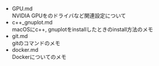 * GPU.md \
  NVIDIA GPUをのドライバなど関連設定について
* c++\_gnuplot.md \
  macOSにc++, gnuplotをinstallしたときのinstall方法のメモ
* git.md \
  gitのコマンドのメモ
* docker.md \
  Dockerについてのメモ
